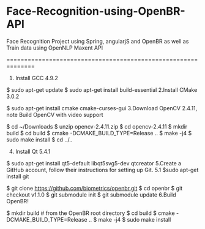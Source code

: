 # Face-Recognition-using-OpenBR-API
Face Recognition Project using Spring, angularjS and OpenBR as well as Train data using OpenNLP Maxent API

==============================================================
1. Install GCC 4.9.2

$ sudo apt-get update
$ sudo apt-get install build-essential
2.Install CMake 3.0.2

$ sudo apt-get install cmake cmake-curses-gui
3.Download OpenCV 2.4.11, note Build OpenCV with video support

$ cd ~/Downloads
$ unzip opencv-2.4.11.zip
$ cd opencv-2.4.11
$ mkdir build
$ cd build
$ cmake -DCMAKE_BUILD_TYPE=Release ..
$ make -j4
$ sudo make install
$ cd ../..

4. Install Qt 5.4.1

$ sudo apt-get install qt5-default libqt5svg5-dev qtcreator
5.Create a GitHub account, follow their instructions for setting up Git.
5.1 $sudo apt-get install git

$ git clone https://github.com/biometrics/openbr.git
$ cd openbr
$ git checkout v1.1.0
$ git submodule init
$ git submodule update
6.Build OpenBR!

$ mkdir build # from the OpenBR root directory
$ cd build
$ cmake -DCMAKE_BUILD_TYPE=Release ..
$ make -j4
$ sudo make install

